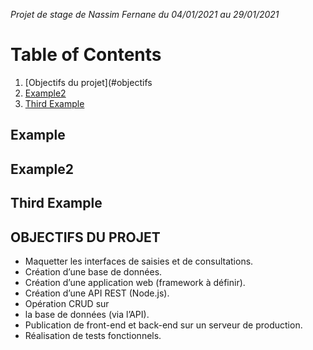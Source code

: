 _Projet de stage de Nassim Fernane du 04/01/2021 au 29/01/2021_

# Table of Contents
1. [Objectifs du projet](#objectifs
2. [Example2](#example2)
3. [Third Example](#third-example)

## Example
## Example2
## Third Example

## **OBJECTIFS DU PROJET <a name="objectifs"></a>**

- Maquetter les interfaces de saisies et de consultations. 
- Création d’une base de données. 
- Création d’une application web (framework à définir). 
- Création d’une API REST (Node.js). 
- Opération CRUD sur
- la base de données (via l’API).
- Publication de front-end et back-end sur un serveur de production.
- Réalisation de tests fonctionnels.
